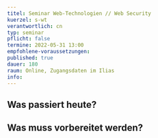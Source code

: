 ```yaml
---
titel: Seminar Web-Technologien // Web Security
kuerzel: s-wt
verantwortlich: cn
typ: seminar
pflicht: false
termine: 2022-05-31 13:00
empfohlene-voraussetzungen: 
published: true
dauer: 180
raum: Online, Zugangsdaten im Ilias
info: 
---
```


## Was passiert heute?

## Was muss vorbereitet werden?